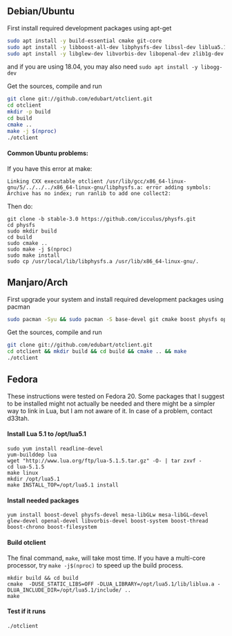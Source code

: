 ## Debian/Ubuntu

First install required development packages using apt-get

```sh
sudo apt install -y build-essential cmake git-core
sudo apt install -y libboost-all-dev libphysfs-dev libssl-dev liblua5.1-0-dev
sudo apt install -y libglew-dev libvorbis-dev libopenal-dev zlib1g-dev
```

and if you are using 18.04, you may also need `sudo apt install -y libogg-dev`

Get the sources, compile and run

```sh
git clone git://github.com/edubart/otclient.git
cd otclient
mkdir -p build
cd build
cmake ..
make -j $(nproc)
./otclient
```

#### Common Ubuntu problems:

If you have this error at make:
```
Linking CXX executable otclient /usr/lib/gcc/x86_64-linux-gnu/5/../../../x86_64-linux-gnu/libphysfs.a: error adding symbols: Archive has no index; run ranlib to add one collect2: 
```

Then do:
```
git clone -b stable-3.0 https://github.com/icculus/physfs.git
cd physfs
sudo mkdir build
cd build
sudo cmake ..
sudo make -j $(nproc)
sudo make install
sudo cp /usr/local/lib/libphysfs.a /usr/lib/x86_64-linux-gnu/.
```


## Manjaro/Arch 

First upgrade your system and install required development packages using pacman

```sh
sudo pacman -Syu && sudo pacman -S base-devel git cmake boost physfs openssl lua51 glew libvorbis openal zlib libogg
```

Get the sources, compile and run

```sh
git clone git://github.com/edubart/otclient.git
cd otclient && mkdir build && cd build && cmake .. && make
./otclient
```


## Fedora

These instructions were tested on Fedora 20. Some packages that I suggest to be installed might not actually be needed and there might be a simpler way to link in Lua, but I am not aware of it. In case of a problem, contact d33tah.

#### Install Lua 5.1 to /opt/lua5.1

```
sudo yum install readline-devel
yum-builddep lua
wget "http://www.lua.org/ftp/lua-5.1.5.tar.gz" -O- | tar zxvf -
cd lua-5.1.5
make linux
mkdir /opt/lua5.1
make INSTALL_TOP=/opt/lua5.1 install
```

#### Install needed packages

```
yum install boost-devel physfs-devel mesa-libGLw mesa-libGL-devel glew-devel openal-devel libvorbis-devel boost-system boost-thread boost-chrono boost-filesystem
```

#### Build otclient

The final command, `make`, will take most time. If you have a multi-core processor, try `make -j$(nproc)` to speed up the build process.

```
mkdir build && cd build
cmake  -DUSE_STATIC_LIBS=OFF -DLUA_LIBRARY=/opt/lua5.1/lib/liblua.a -DLUA_INCLUDE_DIR=/opt/lua5.1/include/ ..
make
```

#### Test if it runs

```
./otclient
```